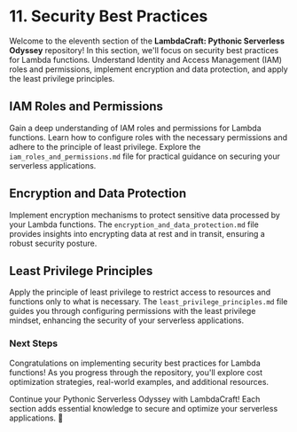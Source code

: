 # 11. Security Best Practices

Welcome to the eleventh section of the **LambdaCraft: Pythonic Serverless Odyssey** repository! In this section, we'll focus on security best practices for Lambda functions. Understand Identity and Access Management (IAM) roles and permissions, implement encryption and data protection, and apply the least privilege principles.

## IAM Roles and Permissions

Gain a deep understanding of IAM roles and permissions for Lambda functions. Learn how to configure roles with the necessary permissions and adhere to the principle of least privilege. Explore the `iam_roles_and_permissions.md` file for practical guidance on securing your serverless applications.

## Encryption and Data Protection

Implement encryption mechanisms to protect sensitive data processed by your Lambda functions. The `encryption_and_data_protection.md` file provides insights into encrypting data at rest and in transit, ensuring a robust security posture.

## Least Privilege Principles

Apply the principle of least privilege to restrict access to resources and functions only to what is necessary. The `least_privilege_principles.md` file guides you through configuring permissions with the least privilege mindset, enhancing the security of your serverless applications.

### Next Steps

Congratulations on implementing security best practices for Lambda functions! As you progress through the repository, you'll explore cost optimization strategies, real-world examples, and additional resources.

Continue your Pythonic Serverless Odyssey with LambdaCraft! Each section adds essential knowledge to secure and optimize your serverless applications. 🚀